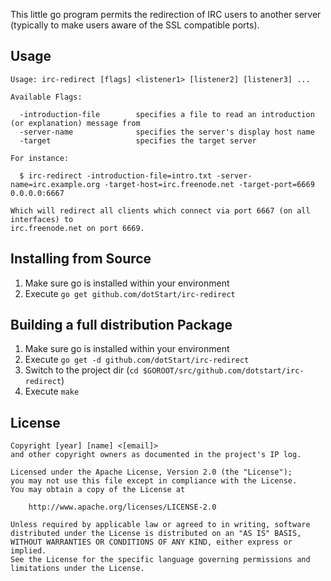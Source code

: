 This little go program permits the redirection of IRC users to another server (typically
to make users aware of the SSL compatible ports).

Usage
-----

```
Usage: irc-redirect [flags] <listener1> [listener2] [listener3] ...

Available Flags:

  -introduction-file        specifies a file to read an introduction (or explanation) message from
  -server-name              specifies the server's display host name
  -target                   specifies the target server
  
For instance:

  $ irc-redirect -introduction-file=intro.txt -server-name=irc.example.org -target-host=irc.freenode.net -target-port=6669 0.0.0.0:6667
  
Which will redirect all clients which connect via port 6667 (on all interfaces) to
irc.freenode.net on port 6669.
```

Installing from Source
----------------------

1. Make sure go is installed within your environment
2. Execute `go get github.com/dotStart/irc-redirect`

Building a full distribution Package
------------------------------------

1. Make sure go is installed within your environment
2. Execute `go get -d github.com/dotStart/irc-redirect`
3. Switch to the project dir (`cd $GOROOT/src/github.com/dotstart/irc-redirect`)
4. Execute `make`

License
-------

```
Copyright [year] [name] <[email]>
and other copyright owners as documented in the project's IP log.

Licensed under the Apache License, Version 2.0 (the "License");
you may not use this file except in compliance with the License.
You may obtain a copy of the License at

    http://www.apache.org/licenses/LICENSE-2.0

Unless required by applicable law or agreed to in writing, software
distributed under the License is distributed on an "AS IS" BASIS,
WITHOUT WARRANTIES OR CONDITIONS OF ANY KIND, either express or implied.
See the License for the specific language governing permissions and
limitations under the License.
```
